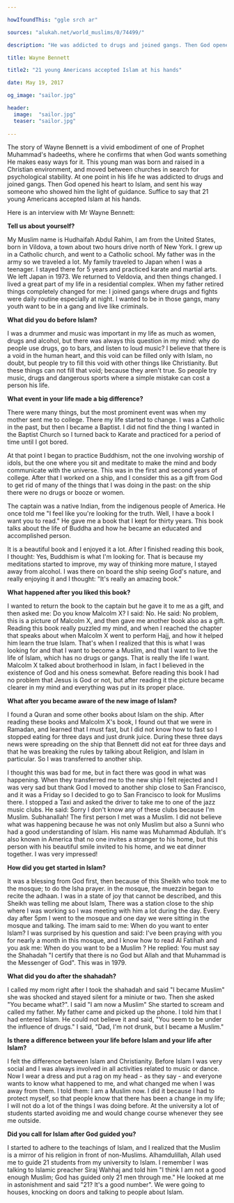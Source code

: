 ```yaml
---

howIfoundThis: "ggle srch ar"

sources: "alukah.net/world_muslims/0/74499/"

description: "He was addicted to drugs and joined gangs. Then God opened his heart to Islam"

title: Wayne Bennett

title2: "21 young Americans accepted Islam at his hands"

date: May 19, 2017

og_image: "sailor.jpg"

header:
  image:  "sailor.jpg"
  teaser: "sailor.jpg"
  
---
```


The story of Wayne Bennett is a vivid embodiment of one of Prophet Muhammad's hadeeths, where he confirms that when God wants something He makes easy ways for it. This young man was born and raised in a Christian environment, and moved between churches in search for psychological stability. At one point in his life he was addicted to drugs and joined gangs. Then God opened his heart to Islam, and sent his way someone who showed him the light of guidance. Suffice to say that 21 young Americans accepted Islam at his hands.

Here is an interview with Mr Wayne Bennett:

**Tell us about yourself?**

My Muslim name is Hudhaifah Abdul Rahim, I am from the United States, born in Vildova, a town about two hours drive north of New York. I grew up in a Catholic church, and went to a Catholic school. My father was in the army so we traveled a lot. My family traveled to Japan when I was a teenager. I stayed there for 5 years and practiced karate and martial arts. We left Japan in 1973. We returned to Veldovia, and then things changed. I lived a great part of my life in a residential complex. When my father retired things completely changed for me: I joined gangs where drugs and fights were daily routine especially at night. I wanted to be in those gangs, many youth want to be in a gang and live like criminals.

**What did you do before Islam?**

I was a drummer and music was important in my life as much as women, drugs and alcohol, but there was always this question in my mind: why do people use drugs, go to bars, and listen to loud music? I believe that there is a void in the human heart, and this void can be filled only with Islam, no doubt, but people try to fill this void with other things like Christianity. But these things can not fill that void; because they aren't true. So people try music, drugs and dangerous sports where a simple mistake can cost a person his life.

**What event in your life made a big difference?**

There were many things, but the most prominent event was when my mother sent me to college. There my life started to change. I was a Catholic in the past, but then I became a Baptist. I did not find the thing I wanted in the Baptist Church so I turned back to Karate and practiced for a period of time until I got bored.

At that point I began to practice Buddhism, not the one involving worship of idols, but the one where you sit and meditate to make the mind and body communicate with the universe. This was in the first and second years of college.
After that I worked on a ship, and I consider this as a gift from God to get rid of many of the things that I was doing in the past: on the ship there were no drugs or booze or women.

The captain was a native Indian, from the indigenous people of America. He once told me "I feel like you're looking for the truth. Well, I have a book I want you to read." He gave me a book that I kept for thirty years. This book talks about the life of Buddha and how he became an educated and accomplished person.

It is a beautiful book and I enjoyed it a lot. After I finished reading this book, I thought: Yes, Buddhism is what I'm looking for. That is because my meditations started to improve, my way of thinking more mature, I stayed away from alcohol. I was there on board the ship seeing God's nature, and really enjoying it and I thought: "It's really an amazing book."

**What happened after you liked this book?**

I wanted to return the book to the captain but he gave it to me as a gift, and then asked me: Do you know Malcolm X? I said: No. He said: No problem, this is a picture of Malcolm X, and then gave me another book also as a gift. Reading this book really puzzled my mind, and when I reached the chapter that speaks about when Malcolm X went to perform Hajj, and how it helped him learn the true Islam. That's when I realized that this is what I was looking for and that I want to become a Muslim, and that I want to live the life of Islam, which has no drugs or gangs. That is really the life I want. Malcolm X talked about brotherhood in Islam, in fact I believed in the existence of God and his oness somewhat. Before reading this book I had no problem that Jesus is God or not, but after reading it the picture became clearer in my mind and everything was put in its proper place.

**What after you became aware of the new image of Islam?**

I found a Quran and some other books about Islam on the ship. After reading these books and Malcolm X's book, I found out that we were in Ramadan, and learned that I must fast, but I did not know how to fast so I stopped eating for three days and just drunk juice. During these three days news were spreading on the ship that Bennett did not eat for three days and that he was breaking the rules by talking about Religion, and Islam in particular. So I was transferred to another ship.

I thought this was bad for me, but in fact there was good in what was happening. When they transferred me to the new ship I felt rejected and I was very sad but thank God I moved to another ship close to San Francisco, and it was a Friday so I decided to go to San Francisco to look for Muslims there. I stopped a Taxi and asked the driver to take me to one of the jazz music clubs. He said: Sorry I don't know any of these clubs because I'm Muslim. Subhanallah! The first person I met was a Muslim. I did not believe what was happening because he was not only Muslim but also a Sunni who had a good understanding of Islam. His name was Muhammad Abdullah. It's also known in America that no one invites a stranger to his home, but this person with his beautiful smile invited to his home, and we eat dinner together. I was very impressed!

**How did you get started in Islam?**

It was a blessing from God first, then because of this Sheikh who took me to the mosque; to do the Isha prayer.
in the mosque, the muezzin began to recite the adhaan.
I was in a state of joy that cannot be described, and this Sheikh was telling me about Islam,
There was a station close to the ship where I was working so I was meeting with him a lot during the day. Every day after 5pm I went to the mosque and one day we were sitting in the mosque and talking. The imam said to me: When do you want to enter Islam? I was surprised by his question and said: I've been praying with you for nearly a month in this mosque, and I know how to read Al Fatihah and you ask me: When do you want to be a Muslim ? He replied: You must say the Shahadah "I certify that there is no God but Allah and that Muhammad is the Messenger of God". This was in 1979.

**What did you do after the shahadah?**

I called my mom right after I took the shahadah and said "I became Muslim"
she was shocked and stayed silent for a miniute or two. Then she asked "You became what?". I said "I am now a Muslim"
She started to scream and called my father. My father came and picked up the phone. I told him that I had entered Islam. He could not believe it and said, "You seem to be under the influence of drugs." I said, "Dad, I'm not drunk, but I became a Muslim."

**Is there a difference between your life before Islam and your life after Islam?**

I felt the difference between Islam and Christianity. Before Islam I was very social and I was always involved in all activities related to music or dance. Now I wear a dress and put a rag on my head - as they say - and everyone wants to know what happened to me, and what changed me when I was away from them. I told them: I am a Muslim now. I did it because I had to protect myself, so that people know that there has been a change in my life; I will not do a lot of the things I was doing before. At the university a lot of students started avoiding me and would change course whenever they see me outside.

**Did you call for Islam after God guided you?**

I started to adhere to the teachings of Islam, and I realized that the Muslim is a mirror of his religion in front of non-Muslims. Alhamdulillah, Allah used me to guide 21 students from my university to Islam. I remember I was talking to  Islamic preacher Siraj Wahhaj and told him "I think I am not a good enough Muslim; God has guided only 21 men through me." He looked at me in astonishment and said "21? It's a good number". We were going to houses, knocking on doors and talking to people about Islam.
